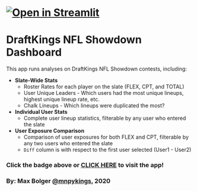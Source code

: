 # [![Open in Streamlit](https://static.streamlit.io/badges/streamlit_badge_black_white.svg)]()

# DraftKings NFL Showdown Dashboard

This app runs analyses on DraftKings NFL Showdown contests, including:
   - **Slate-Wide Stats**
      - Roster Rates for each player on the slate (FLEX, CPT, and TOTAL)
      - User Unique Leaders - Which users had the most unique lineups, highest unique lineup rate, etc.
      - Chalk Lineups - Which lineups were duplicated the most?
  - **Individual User Stats**
      - Complete user lineup statistics, filterable by any user who entered the slate
  - **User Exposure Comparison**
      - Comparison of user exposures for both FLEX and CPT, filterable by any two users who entered the slate
      - `Diff` column is with respect to the first user selected (User1 - User2)

### **Click the badge above or [CLICK HERE]() to visit the app!**


### By: Max Bolger [@mnpykings](https://twitter.com/mnpykings), 2020
